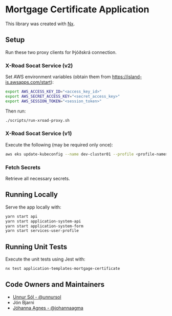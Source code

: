 # Mortgage Certificate Application

This library was created with [Nx](https://nx.dev).

## Setup

Run these two proxy clients for Þjóðskrá connection.

### X-Road Socat Service (v2)

Set AWS environment variables (obtain them from <https://island-is.awsapps.com/start>):

```bash
export AWS_ACCESS_KEY_ID="<access_key_id>"
export AWS_SECRET_ACCESS_KEY="<secret_access_key>"
export AWS_SESSION_TOKEN="<session_token>"
```

Then run:

```bash
./scripts/run-xroad-proxy.sh
```

### X-Road Socat Service (v1)

Execute the following (may be required only once):

```bash
aws eks update-kubeconfig --name dev-cluster01 --profile <profile-name> --region eu-west-1
```

### Fetch Secrets

Retrieve all necessary secrets.

## Running Locally

Serve the app locally with:

```bash
yarn start api
yarn start application-system-api
yarn start application-system-form
yarn start services-user-profile
```

## Running Unit Tests

Execute the unit tests using Jest with:

```bash
nx test application-templates-mortgage-certificate
```

## Code Owners and Maintainers

- [Unnur Sól - @unnursol](https://github.com/unnursolingimars)
- Jón Bjarni
- [Jóhanna Agnes - @johannaagma](https://github.com/johannaagma)
